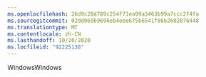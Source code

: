 ```yaml
---
ms.openlocfilehash: 26d9c28d789c254f71ea99a3463b99a7ccc2f4fa
ms.sourcegitcommit: 02dd069b9696eb4eee675b6541f86b2602076448
ms.translationtype: MT
ms.contentlocale: zh-CN
ms.lasthandoff: 10/20/2020
ms.locfileid: "92225138"
---
```

<span data-ttu-id="589fc-101">Windows</span><span class="sxs-lookup"><span data-stu-id="589fc-101">Windows</span></span>